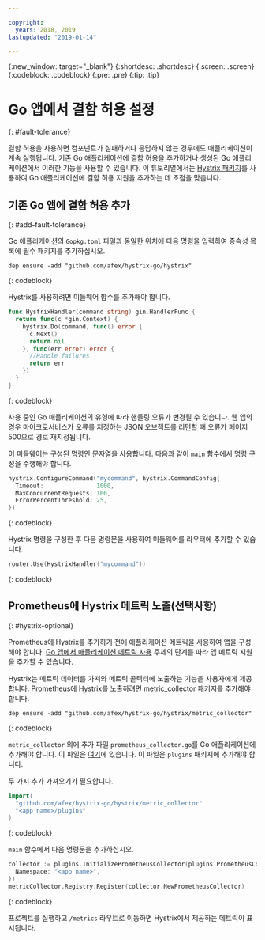 ```yaml
---

copyright:
  years: 2018, 2019
lastupdated: "2019-01-14"

---
```


{:new_window: target="_blank"}
{:shortdesc: .shortdesc}
{:screen: .screen}
{:codeblock: .codeblock}
{:pre: .pre}
{:tip: .tip}

# Go 앱에서 결함 허용 설정
{: #fault-tolerance}

결함 허용을 사용하면 컴포넌트가 실패하거나 응답하지 않는 경우에도 애플리케이션이 계속 실행됩니다. 기존 Go 애플리케이션에 결함 허용을 추가하거나 생성된 Go 애플리케이션에서 이러한 기능을 사용할 수 있습니다. 이 튜토리얼에서는 [Hystrix 패키지](https://godoc.org/github.com/afex/hystrix-go/hystrix)를 사용하여 Go 애플리케이션에 결함 허용 지원을 추가하는 데 초점을 맞춥니다.

## 기존 Go 앱에 결함 허용 추가
{: #add-fault-tolerance}

Go 애플리케이션의 `Gopkg.toml` 파일과 동일한 위치에 다음 명령을 입력하여 종속성 목록에 필수 패키지를 추가하십시오.
```
dep ensure -add "github.com/afex/hystrix-go/hystrix"
```
{: codeblock}

Hystrix를 사용하려면 미들웨어 함수를 추가해야 합니다.
```go
func HystrixHandler(command string) gin.HandlerFunc {
  return func(c *gin.Context) {
    hystrix.Do(command, func() error {
      c.Next()
      return nil
    }, func(err error) error {
      //Handle failures
      return err
    })
  }
}
``` 
{: codeblock}

사용 중인 Go 애플리케이션의 유형에 따라 핸들링 오류가 변경될 수 있습니다. 웹 앱의 경우 마이크로서비스가 오류를 지정하는 JSON 오브젝트를 리턴할 때 오류가 페이지 500으로 경로 재지정됩니다.

이 미들웨어는 구성된 명령인 문자열을 사용합니다. 다음과 같이 `main` 함수에서 명령 구성을 수행해야 합니다.
```go
hystrix.ConfigureCommand("mycommand", hystrix.CommandConfig{
  Timeout:               1000,
  MaxConcurrentRequests: 100,
  ErrorPercentThreshold: 25,
})
```
{: codeblock}

Hystrix 명령을 구성한 후 다음 명령문을 사용하여 미들웨어를 라우터에 추가할 수 있습니다.
```go
router.Use(HystrixHandler("mycommand"))
```
{: codeblock}

## Prometheus에 Hystrix 메트릭 노출(선택사항)
{: #hystrix-optional}

Prometheus에 Hystrix를 추가하기 전에 애플리케이션 메트릭을 사용하여 앱을 구성해야 합니다. [Go 앱에서 애플리케이션 메트릭 사용](/docs/go/appmetrics.html) 주제의 단계를 따라 앱 메트릭 지원을 추가할 수 있습니다.

Hystrix는 메트릭 데이터를 가져와 메트릭 콜렉터에 노출하는 기능을 사용자에게 제공합니다. Prometheus에 Hystrix를 노출하려면 metric_collector 패키지를 추가해야 합니다.
```
dep ensure -add "github.com/afex/hystrix-go/hystrix/metric_collector"
```
{: codeblock}

`metric_collector` 외에 추가 파일 `prometheus_collector.go`를 Go 애플리케이션에 추가해야 합니다. 이 파일은 [여기](https://github.com/ibm-developer/generator-ibm-core-golang-gin/blob/develop/generators/app/templates/plugins/prometheus_collector.go)에 있습니다. 이 파일은 `plugins` 패키지에 추가해야 합니다.

두 가지 추가 가져오기가 필요합니다.
```go
import(
  "github.com/afex/hystrix-go/hystrix/metric_collector"
  "<app name>/plugins"
)
```
{: codeblock}

`main` 함수에서 다음 명령문을 추가하십시오.
```go
collector := plugins.InitializePrometheusCollector(plugins.PrometheusCollectorConfig{
  Namespace: "<app name>",
})
metricCollector.Registry.Register(collector.NewPrometheusCollector)
```
{: codeblock}

프로젝트를 실행하고 `/metrics` 라우트로 이동하면 Hystrix에서 제공하는 메트릭이 표시됩니다.
